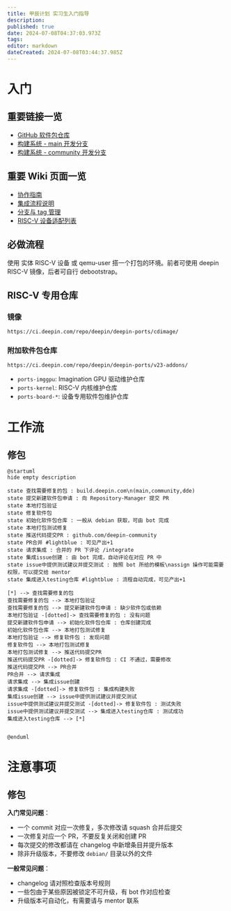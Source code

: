 ```yaml
---
title: 甲辰计划 实习生入门指导
description: 
published: true
date: 2024-07-08T04:37:03.973Z
tags: 
editor: markdown
dateCreated: 2024-07-08T03:44:37.985Z
---
```


# 入门

## 重要链接一览

- [GitHub 软件包仓库](https://github.com/deepin-community/)
- [构建系统 - main 开发分支](https://build.deepin.com/project/show/deepin:Develop:main)
- [构建系统 - community 开发分支](https://build.deepin.com/project/show/deepin:Develop:community)

## 重要 Wiki 页面一览

- [协作指南](https://wiki.deepin.org/zh/05_HOW-TO/06_%E5%8F%82%E4%B8%8Edeepin%E8%B4%A1%E7%8C%AE%E7%9B%B8%E5%85%B3/deepin-community%E5%8D%8F%E4%BD%9C%E6%B5%81%E7%A8%8B)
- [集成流程说明](https://wiki.deepin.org/zh/03_%E6%8A%80%E6%9C%AF%E8%A7%84%E8%8C%83/00_%E8%BD%AF%E4%BB%B6%E5%8C%85%E4%B8%8E%E4%BB%93%E5%BA%93%E7%AE%A1%E7%90%86%E8%A7%84%E8%8C%83/%E9%9B%86%E6%88%90%E8%AF%B4%E6%98%8E)
- [分支与 tag 管理](https://wiki.deepin.org/zh/03_%E6%8A%80%E6%9C%AF%E8%A7%84%E8%8C%83/03_%E5%85%B6%E4%BB%96%E8%A7%84%E8%8C%83/deepin-community%E5%88%86%E6%94%AF%E4%B8%8ETag%E7%AE%A1%E7%90%86)
- [RISC-V 设备适配列表](https://wiki.deepin.org/zh/02_%E7%A1%AC%E4%BB%B6wiki/01_%E8%AE%BE%E5%A4%87%E9%80%82%E9%85%8D%E5%88%97%E8%A1%A8/deepin%E5%A4%9A%E6%9E%B6%E6%9E%84%E9%80%82%E9%85%8D%E6%9C%BA%E5%9E%8B%E6%B8%85%E5%8D%95)

## 必做流程

使用 实体 RISC-V 设备 或 qemu-user 搭一个打包的环境。前者可使用 deepin RISC-V 镜像，后者可自行 debootstrap。

## RISC-V 专用仓库

### 镜像

`https://ci.deepin.com/repo/deepin/deepin-ports/cdimage/`

### 附加软件包仓库

`https://ci.deepin.com/repo/deepin/deepin-ports/v23-addons/`

- `ports-imggpu`: Imagination GPU 驱动维护仓库
- `ports-kernel`: RISC-V 内核维护仓库
- `ports-board-*`: 设备专用软件包维护仓库

# 工作流

## 修包

```plantuml
@startuml
hide empty description

state 查找需要修复的包 : build.deepin.com\n(main,community,dde)
state 提交新建软件包申请 : 向 Repository-Manager 提交 PR
state 本地打包验证
state 修复软件包
state 初始化软件包仓库 : 一般从 debian 获取，可由 bot 完成
state 本地打包测试修复
state 推送代码提交PR : github.com/deepin-community
state PR合并 #lightblue : 可见产出+1
state 请求集成 : 合并的 PR 下评论 /integrate
state 集成issue创建 : 由 bot 完成，自动评论在对应 PR 中
state issue中提供测试建议并提交测试 : 按照 bot 所给的模板\nassign 操作可能需要权限，可以提交给 mentor
state 集成进入testing仓库 #lightblue : 流程自动完成，可见产出+1

[*] --> 查找需要修复的包
查找需要修复的包 --> 本地打包验证
查找需要修复的包 --> 提交新建软件包申请 : 缺少软件包或依赖
本地打包验证 -[dotted]-> 查找需要修复的包 : 没有问题
提交新建软件包申请 --> 初始化软件包仓库 : 仓库创建完成
初始化软件包仓库 --> 本地打包测试修复
本地打包验证 --> 修复软件包 : 发现问题
修复软件包 --> 本地打包测试修复
本地打包测试修复 --> 推送代码提交PR
推送代码提交PR -[dotted]-> 修复软件包 : CI 不通过，需要修改
推送代码提交PR --> PR合并
PR合并 --> 请求集成
请求集成 --> 集成issue创建
请求集成 -[dotted]-> 修复软件包 : 集成构建失败
集成issue创建 --> issue中提供测试建议并提交测试
issue中提供测试建议并提交测试 -[dotted]-> 修复软件包 : 测试失败
issue中提供测试建议并提交测试 --> 集成进入testing仓库 : 测试成功
集成进入testing仓库 --> [*]


@enduml
```

# 注意事项

## 修包

**入门常见问题**：
- 一个 commit 对应一次修复，多次修改请 squash 合并后提交
- 一次修复对应一个 PR，不要反复关闭和创建 PR
- 每次提交的修改都请在 changelog 中新增条目并提升版本
- 除非升级版本，不要修改 `debian/` 目录以外的文件

**一般常见问题**：
- changelog 请对照检查版本号规则
- 一些包由于某些原因被锁定不可升级，有 bot 作对应检查
- 升级版本可自动化，有需要请与 mentor 联系